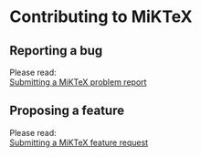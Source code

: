 # Contributing to MiKTeX

## Reporting a bug

Please read:  
[Submitting a MiKTeX problem report](https://miktex.org/howto/bug-report)

## Proposing a feature

Please read:  
[Submitting a MiKTeX feature request](https://miktex.org/howto/feature-request)
